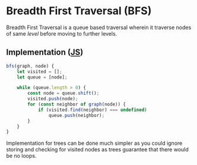 # Breadth First Traversal (BFS)

Breadth First Traversal is a queue based traversal wherein it traverse nodes of same _level_ before moving to further levels.

## Implementation ([JS](javascript.md))

```js
bfs(graph, node) {
    let visited = [];
    let queue = [node];

    while (queue.length > 0) {
        const node = queue.shift();
        visited.push(node);
        for (const neighbor of graph(node)) {
            if (visited.find(neighbor) === undefined)
                queue.push(neighbor);
        }
    }
}
```

Implementation for trees can be done much simpler as you could ignore storing and checking for visited nodes as trees guarantee that there would be no loops.
